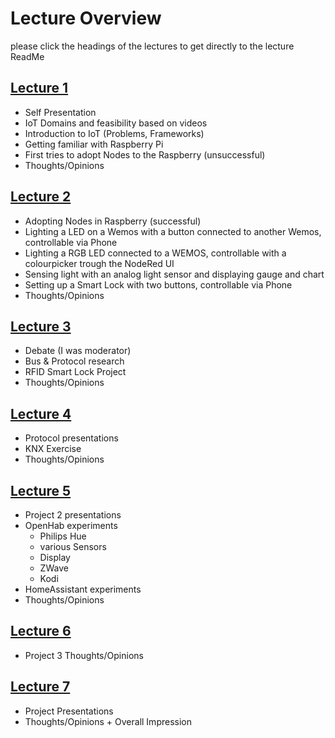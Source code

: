 # Lecture Overview
please click the headings of the lectures to get directly to the lecture ReadMe

## [Lecture 1](./Lecture%201/ReadMe.md)
- Self Presentation
- IoT Domains and feasibility based on videos
- Introduction to IoT (Problems, Frameworks)
- Getting familiar with Raspberry Pi
- First tries to adopt Nodes to the Raspberry (unsuccessful)
- Thoughts/Opinions

## [Lecture 2](./Lecture%202/ReadMe.md)
- Adopting Nodes in Raspberry (successful)
- Lighting a LED on a Wemos with a button connected to another Wemos, controllable via Phone
- Lighting a RGB LED connected to a WEMOS, controllable with a colourpicker trough the NodeRed UI
- Sensing light with an analog light sensor and displaying gauge and chart
- Setting up a Smart Lock with two buttons, controllable via Phone
- Thoughts/Opinions

## [Lecture 3](./Lecture%203/ReadMe.md)
- Debate (I was moderator)
- Bus & Protocol research
- RFID Smart Lock Project
- Thoughts/Opinions

## [Lecture 4](./Lecture%204/ReadMe.md)
- Protocol presentations
- KNX Exercise
- Thoughts/Opinions

## [Lecture 5](./Lecture%205/ReadMe.md)
- Project 2 presentations
- OpenHab experiments
    - Philips Hue
    - various Sensors
    - Display
    - ZWave
    - Kodi
- HomeAssistant experiments
- Thoughts/Opinions

## [Lecture 6](./Lecture%206%20-%20Project/ReadMe.md)
- Project 3 Thoughts/Opinions

## [Lecture 7](./Lecture%207/ReadMe.md)
- Project Presentations
- Thoughts/Opinions + Overall Impression
